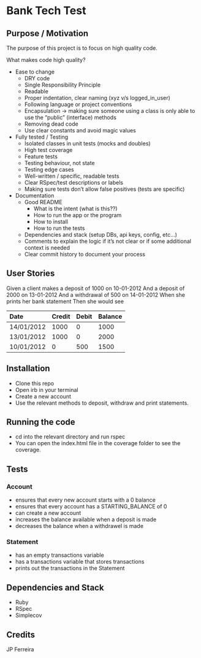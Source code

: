 # Bank Tech Test

## Purpose / Motivation

The purpose of this project is to focus on high quality code.

What makes code high quality?

* Ease to change
    - DRY code
    - Single Responsibility Principle
    - Readable
    - Proper indentation, clear naming (xyz v/s logged_in_user)
    - Following language or project conventions
    - Encapsulation -> making sure someone using a class is only able to use the “public” (interface) methods
    - Removing dead code
    - Use clear constants and avoid magic values
* Fully tested / Testing
    - Isolated classes in unit tests (mocks and doubles)
    - High test coverage
    - Feature tests
    - Testing behaviour, not state
    - Testing edge cases
    - Well-written / specific, readable tests
    - Clear RSpec/test descriptions or labels
    - Making sure tests don’t allow false positives (tests are specific)
* Documentation
    - Good README
      - What is the intent (what is this??)
      - How to run the app or the program
      - How to install
      - How to run the tests
    - Dependencies and stack (setup DBs, api keys, config, etc…)
    - Comments to explain the logic if it’s not clear or if some additional context is needed
    - Clear commit history to document your process

## User Stories

Given a client makes a deposit of 1000 on 10-01-2012
And a deposit of 2000 on 13-01-2012
And a withdrawal of 500 on 14-01-2012
When she prints her bank statement
Then she would see

| Date       | Credit | Debit | Balance |
|:-----------|:-------|:------|:--------|
| 14/01/2012 | 1000   | 0     | 1000    |
| 13/01/2012 | 1000   | 0     | 2000    |
| 10/01/2012 | 0      | 500   | 1500    |


## Installation

* Clone this repo
* Open irb in your terminal
* Create a new account
* Use the relevant methods to deposit, withdraw and print statements.

## Running the code

* cd into the relevant directory and run rspec
* You can open the index.html file in the coverage folder to see the coverage.

## Tests

### Account

* ensures that every new account starts with a 0 balance
* ensures that every account has a STARTING_BALANCE of 0
* can create a new account
* increases the balance available when a deposit is made
* decreases the balance when a withdrawel is made

### Statement

* has an empty transactions variable
* has a transactions variable that stores transactions
* prints out the transactions in the Statement

## Dependencies and Stack

* Ruby
* RSpec
* Simplecov

## Credits

JP Ferreira